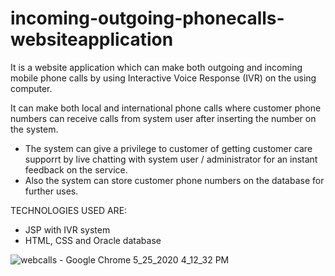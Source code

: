 # incoming-outgoing-phonecalls-websiteapplication

It is a website application which can make both outgoing and incoming mobile phone calls by using Interactive Voice Response (IVR) on the  using computer.

It can make both local and international phone calls where customer phone numbers can receive calls from system user after inserting the number on the system.
- The system can give a privilege to customer of getting customer care supporrt by live chatting with system user / administrator for an instant feedback on the service.
- Also the system can store customer phone numbers on the database for further uses.

TECHNOLOGIES USED ARE:
- JSP with IVR system
- HTML, CSS and Oracle database

![webcalls - Google Chrome 5_25_2020 4_12_32 PM](https://user-images.githubusercontent.com/52234785/83404920-2b3de800-a414-11ea-9c0b-f62a5be9f825.gif)

